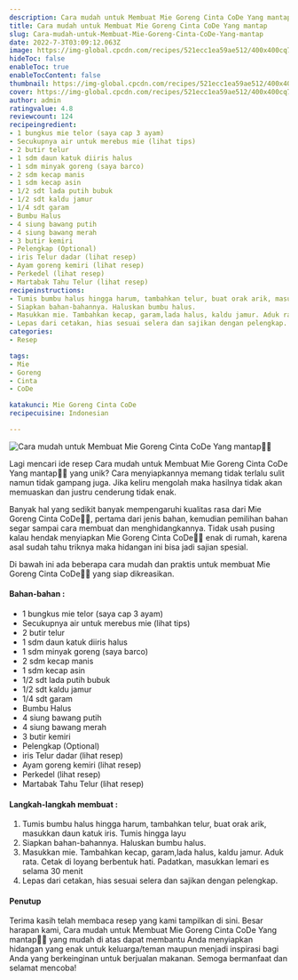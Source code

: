 ```yaml
---
description: Cara mudah untuk Membuat Mie Goreng Cinta CoDe Yang mantap"
title: Cara mudah untuk Membuat Mie Goreng Cinta CoDe Yang mantap
slug: Cara-mudah-untuk-Membuat-Mie-Goreng-Cinta-CoDe-Yang-mantap
date: 2022-7-3T03:09:12.063Z
image: https://img-global.cpcdn.com/recipes/521ecc1ea59ae512/400x400cq70/photo.jpg
hideToc: false
enableToc: true
enableTocContent: false
thumbnail: https://img-global.cpcdn.com/recipes/521ecc1ea59ae512/400x400cq70/photo.jpg
cover: https://img-global.cpcdn.com/recipes/521ecc1ea59ae512/400x400cq70/photo.jpg
author: admin
ratingvalue: 4.8
reviewcount: 124
recipeingredient:
- 1 bungkus mie telor (saya cap 3 ayam)
- Secukupnya air untuk merebus mie (lihat tips)
- 2 butir telur
- 1 sdm daun katuk diiris halus
- 1 sdm minyak goreng (saya barco)
- 2 sdm kecap manis
- 1 sdm kecap asin
- 1/2 sdt lada putih bubuk
- 1/2 sdt kaldu jamur
- 1/4 sdt garam
- Bumbu Halus
- 4 siung bawang putih
- 4 siung bawang merah
- 3 butir kemiri
- Pelengkap (Optional)
- iris Telur dadar (lihat resep)
- Ayam goreng kemiri (lihat resep)
- Perkedel (lihat resep)
- Martabak Tahu Telur (lihat resep)
recipeinstructions:
- Tumis bumbu halus hingga harum, tambahkan telur, buat orak arik, masukkan daun katuk iris. Tumis hingga layu
- Siapkan bahan-bahannya. Haluskan bumbu halus.
- Masukkan mie. Tambahkan kecap, garam,lada halus, kaldu jamur. Aduk rata. Cetak di loyang berbentuk hati. Padatkan, masukkan lemari es selama 30 menit
- Lepas dari cetakan, hias sesuai selera dan sajikan dengan pelengkap.
categories:
- Resep

tags:
- Mie
- Goreng
- Cinta
- CoDe

katakunci: Mie Goreng Cinta CoDe
recipecuisine: Indonesian

---
```


![Cara mudah untuk Membuat Mie Goreng Cinta CoDe Yang mantap👩‍🍳](https://img-global.cpcdn.com/recipes/521ecc1ea59ae512/400x400cq70/photo.jpg)

Lagi mencari ide resep Cara mudah untuk Membuat Mie Goreng Cinta CoDe Yang mantap👩‍🍳 yang unik? Cara menyiapkannya memang tidak terlalu sulit namun tidak gampang juga. Jika keliru mengolah maka hasilnya tidak akan memuaskan dan justru cenderung tidak enak.

Banyak hal yang sedikit banyak mempengaruhi kualitas rasa dari Mie Goreng Cinta CoDe👩‍🍳, pertama dari jenis bahan, kemudian pemilihan bahan segar sampai cara membuat dan menghidangkannya. Tidak usah pusing kalau hendak menyiapkan Mie Goreng Cinta CoDe👩‍🍳 enak di rumah, karena asal sudah tahu triknya maka hidangan ini bisa jadi sajian spesial.

Di bawah ini ada beberapa cara mudah dan praktis untuk membuat Mie Goreng Cinta CoDe👩‍🍳 yang siap dikreasikan.

<!--inarticleads1-->

#### Bahan-bahan :

- 1 bungkus mie telor (saya cap 3 ayam)
- Secukupnya air untuk merebus mie (lihat tips)
- 2 butir telur
- 1 sdm daun katuk diiris halus
- 1 sdm minyak goreng (saya barco)
- 2 sdm kecap manis
- 1 sdm kecap asin
- 1/2 sdt lada putih bubuk
- 1/2 sdt kaldu jamur
- 1/4 sdt garam
- Bumbu Halus
- 4 siung bawang putih
- 4 siung bawang merah
- 3 butir kemiri
- Pelengkap (Optional)
- iris Telur dadar (lihat resep)
- Ayam goreng kemiri (lihat resep)
- Perkedel (lihat resep)
- Martabak Tahu Telur (lihat resep)

<!--inarticleads2-->

#### Langkah-langkah membuat :

1. Tumis bumbu halus hingga harum, tambahkan telur, buat orak arik, masukkan daun katuk iris. Tumis hingga layu
1. Siapkan bahan-bahannya. Haluskan bumbu halus.
1. Masukkan mie. Tambahkan kecap, garam,lada halus, kaldu jamur. Aduk rata. Cetak di loyang berbentuk hati. Padatkan, masukkan lemari es selama 30 menit
1. Lepas dari cetakan, hias sesuai selera dan sajikan dengan pelengkap.

#### Penutup

Terima kasih telah membaca resep yang kami tampilkan di sini. Besar harapan kami, Cara mudah untuk Membuat Mie Goreng Cinta CoDe Yang mantap👩‍🍳 yang mudah di atas dapat membantu Anda menyiapkan hidangan yang enak untuk keluarga/teman maupun menjadi inspirasi bagi Anda yang berkeinginan untuk berjualan makanan. Semoga bermanfaat dan selamat mencoba!